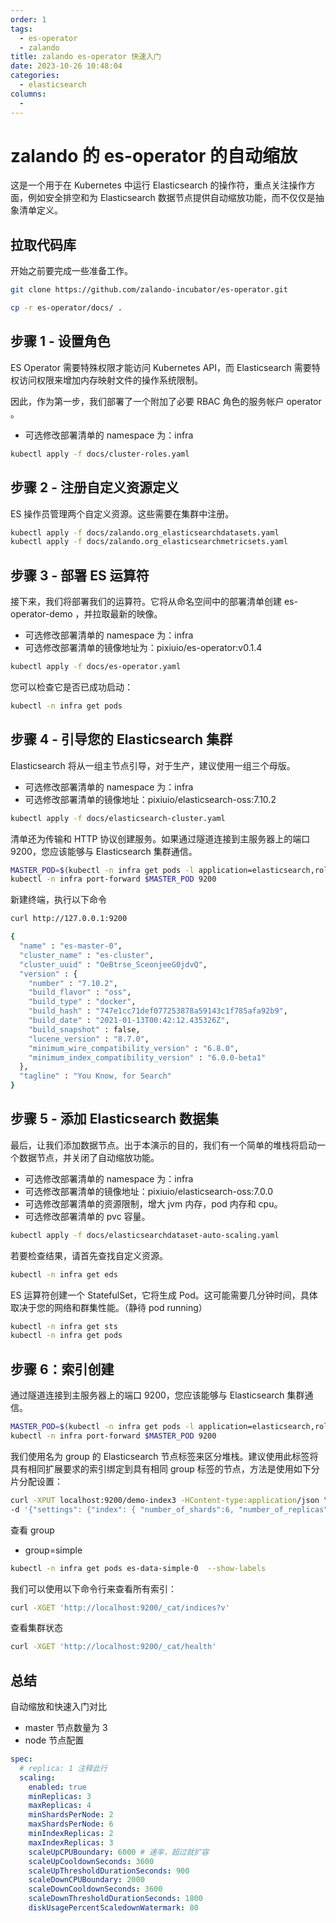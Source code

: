 ```yaml
---
order: 1
tags:
  - es-operator
  - zalando
title: zalando es-operator 快速入门
date: 2023-10-26 10:48:04
categories:
  - elasticsearch
columns:
  -
---
```


# zalando 的 es-operator 的自动缩放

这是一个用于在 Kubernetes 中运行 Elasticsearch 的操作符，重点关注操作方面，例如安全排空和为 Elasticsearch 数据节点提供自动缩放功能，而不仅仅是抽象清单定义。

## 拉取代码库

开始之前要完成一些准备工作。

```bash
git clone https://github.com/zalando-incubator/es-operator.git

cp -r es-operator/docs/ .
```

## 步骤 1 - 设置角色

ES Operator 需要特殊权限才能访问 Kubernetes API，而 Elasticsearch 需要特权访问权限来增加内存映射文件的操作系统限制。

因此，作为第一步，我们部署了一个附加了必要 RBAC 角色的服务帐户 operator 。

- 可选修改部署清单的 namespace 为：infra

```bash
kubectl apply -f docs/cluster-roles.yaml
```

## 步骤 2 - 注册自定义资源定义

ES 操作员管理两个自定义资源。这些需要在集群中注册。

```bash
kubectl apply -f docs/zalando.org_elasticsearchdatasets.yaml
kubectl apply -f docs/zalando.org_elasticsearchmetricsets.yaml
```

## 步骤 3 - 部署 ES 运算符

接下来，我们将部署我们的运算符。它将从命名空间中的部署清单创建 es-operator-demo ，并拉取最新的映像。

- 可选修改部署清单的 namespace 为：infra
- 可选修改部署清单的镜像地址为：pixiuio/es-operator:v0.1.4

```bash
kubectl apply -f docs/es-operator.yaml
```

您可以检查它是否已成功启动：

```bash
kubectl -n infra get pods
```

## 步骤 4 - 引导您的 Elasticsearch 集群

Elasticsearch 将从一组主节点引导，对于生产，建议使用一组三个母版。

- 可选修改部署清单的 namespace 为：infra
- 可选修改部署清单的镜像地址：pixiuio/elasticsearch-oss:7.10.2

```bash
kubectl apply -f docs/elasticsearch-cluster.yaml
```

清单还为传输和 HTTP 协议创建服务。如果通过隧道连接到主服务器上的端口 9200，您应该能够与 Elasticsearch 集群通信。

```bash
MASTER_POD=$(kubectl -n infra get pods -l application=elasticsearch,role=master -o custom-columns=:metadata.name --no-headers | head -n 1)
kubectl -n infra port-forward $MASTER_POD 9200
```

新建终端，执行以下命令

```bash
curl http://127.0.0.1:9200

{
  "name" : "es-master-0",
  "cluster_name" : "es-cluster",
  "cluster_uuid" : "OeBtrse_SceonjeeG0jdvQ",
  "version" : {
    "number" : "7.10.2",
    "build_flavor" : "oss",
    "build_type" : "docker",
    "build_hash" : "747e1cc71def077253878a59143c1f785afa92b9",
    "build_date" : "2021-01-13T00:42:12.435326Z",
    "build_snapshot" : false,
    "lucene_version" : "8.7.0",
    "minimum_wire_compatibility_version" : "6.8.0",
    "minimum_index_compatibility_version" : "6.0.0-beta1"
  },
  "tagline" : "You Know, for Search"
}
```

## 步骤 5 - 添加 Elasticsearch 数据集

最后，让我们添加数据节点。出于本演示的目的，我们有一个简单的堆栈将启动一个数据节点，并关闭了自动缩放功能。

- 可选修改部署清单的 namespace 为：infra
- 可选修改部署清单的镜像地址：pixiuio/elasticsearch-oss:7.0.0
- 可选修改部署清单的资源限制，增大 jvm 内存，pod 内存和 cpu。
- 可选修改部署清单的 pvc 容量。

```bash
kubectl apply -f docs/elasticsearchdataset-auto-scaling.yaml
```

若要检查结果，请首先查找自定义资源。

```bash
kubectl -n infra get eds
```

ES 运算符创建一个 StatefulSet，它将生成 Pod。这可能需要几分钟时间，具体取决于您的网络和群集性能。（静待 pod running）

```bash
kubectl -n infra get sts
kubectl -n infra get pods
```

## 步骤 6：索引创建

通过隧道连接到主服务器上的端口 9200，您应该能够与 Elasticsearch 集群通信。

```bash
MASTER_POD=$(kubectl -n infra get pods -l application=elasticsearch,role=master -o custom-columns=:metadata.name --no-headers | head -n 1)
kubectl -n infra port-forward $MASTER_POD 9200
```

我们使用名为 group 的 Elasticsearch 节点标签来区分堆栈。建议使用此标签将具有相同扩展要求的索引绑定到具有相同 group 标签的节点，方法是使用如下分片分配设置：

```bash
curl -XPUT localhost:9200/demo-index3 -HContent-type:application/json \
-d '{"settings": {"index": { "number_of_shards":6, "number_of_replicas":0, "routing.allocation.include.group": "simple"}}}'
```

查看 group

- group=simple

```bash
kubectl -n infra get pods es-data-simple-0  --show-labels
```

我们可以使用以下命令行来查看所有索引：

```bash
curl -XGET 'http://localhost:9200/_cat/indices?v'
```

查看集群状态

```bash
curl -XGET 'http://localhost:9200/_cat/health'
```

## 总结

自动缩放和快速入门对比

- master 节点数量为 3
- node 节点配置

```yaml
spec:
  # replica: 1 注释此行
  scaling:
    enabled: true
    minReplicas: 3
    maxReplicas: 4
    minShardsPerNode: 2
    maxShardsPerNode: 6
    minIndexReplicas: 2
    maxIndexReplicas: 3
    scaleUpCPUBoundary: 6000 # 速率，超过就扩容
    scaleUpCooldownSeconds: 3600
    scaleUpThresholdDurationSeconds: 900
    scaleDownCPUBoundary: 2000
    scaleDownCooldownSeconds: 3600
    scaleDownThresholdDurationSeconds: 1800
    diskUsagePercentScaledownWatermark: 80
```
